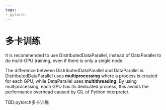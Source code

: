 ```yaml
---
tags:
- pytorch
---
```


# 多卡训练

It is recommended to use DistributedDataParallel, instead of DataParallel to do multi-GPU training, even if there is only a single node.

The difference between DistributedDataParallel and DataParallel is: DistributedDataParallel uses **multiprocessing** where a process is created for each GPU, while DataParallel uses **multithreading**. By using multiprocessing, each GPU has its dedicated process, this avoids the performance overhead caused by GIL of Python interpreter.

TBD:pytorch多卡训练
